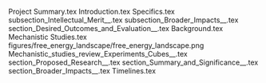 Project Summary.tex
Introduction.tex
Specifics.tex
subsection_Intellectual_Merit__.tex
subsection_Broader_Impacts__.tex
section_Desired_Outcomes_and_Evaluation__.tex
Background.tex
Mechanistic Studies.tex
figures/free_energy_landscape/free_energy_landscape.png
Mechanistic_studies_review_Experiments_Cubes__.tex
section_Proposed_Research__.tex
section_Summary_and_Significance__.tex
section_Broader_Impacts__.tex
Timelines.tex
